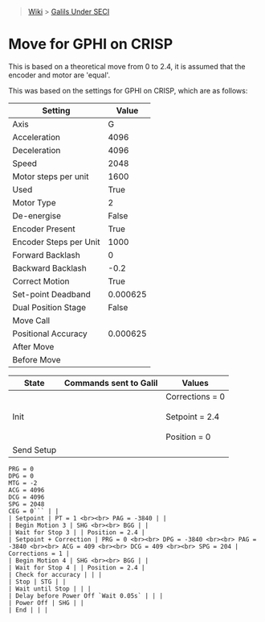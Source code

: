 > [Wiki](Home) > [Galils Under SECI](galils-under-seci)

# Move for GPHI on CRISP

This is based on a theoretical move from 0 to 2.4, it is assumed that the encoder and motor are 'equal'.

This was based on the settings for GPHI  on CRISP, which are as follows:

| Setting | Value |
| --- | --- |
| Axis | G |
| Acceleration | 4096 |
| Deceleration | 4096 |
| Speed | 2048 |
| Motor steps per unit | 1600 |
| Used | True |
| Motor Type | 2 |
| De-energise | False |
| Encoder Present | True |
| Encoder Steps per Unit | 1000 |
| Forward Backlash | 0 |
| Backward Backlash | -0.2 |
| Correct Motion | True |
| Set-point Deadband | 0.000625 |
| Dual Position Stage | False |
| Move Call | |
| Positional Accuracy | 0.000625 |
| After Move | |
| Before Move | |


| State | Commands sent to Galil | Values |
| --- | --- | --- |
| Init | | Corrections = 0 <br><br> Setpoint = 2.4 <br><br> Position = 0 |
| Send Setup | 
```g_spG = -3840
PRG = 0
DPG = 0
MTG = -2
ACG = 4096 
DCG = 4096
SPG = 2048
CEG = 0``` | |
| Setpoint | PT = 1 <br><br> PAG = -3840 | |
| Begin Motion 3 | SHG <br><br> BGG | |
| Wait for Stop 3 | | Position = 2.4 |
| Setpoint + Correction | PRG = 0 <br><br> DPG = -3840 <br><br> PAG = -3840 <br><br> ACG = 409 <br><br> DCG = 409 <br><br> SPG = 204 | Corrections = 1 |
| Begin Motion 4 | SHG <br><br> BGG | |
| Wait for Stop 4 | | Position = 2.4 |
| Check for accuracy | | |
| Stop | STG | |
| Wait until Stop | | |
| Delay before Power Off `Wait 0.05s` | | |
| Power Off | SHG | |
| End | | |